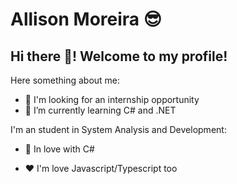 # Allison Moreira :sunglasses:

## Hi there 👋! Welcome to my profile!

Here something about me:

- 🔭 I'm looking for an internship opportunity
- 🌱 I’m currently learning C# and .NET

I'm an student in System Analysis and Development:

- 💜 In love with C#

- ❤️ I'm love Javascript/Typescript too

  

